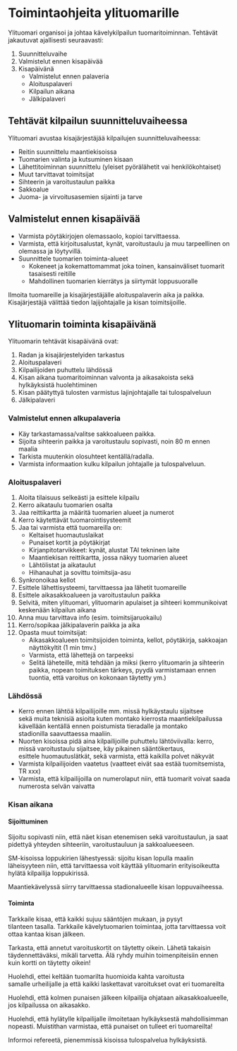 # Toimintaohjeita ylituomarille 

Ylituomari organisoi ja johtaa kävelykilpailun tuomaritoiminnan. Tehtävät jakautuvat ajallisesti seuraavasti:

1. Suunnitteluvaihe
2. Valmistelut ennen kisapäivää
3. Kisapäivänä
    - Valmistelut ennen palaveria
    - Aloituspalaveri
    - Kilpailun aikana
    - Jälkipalaveri

## Tehtävät kilpailun suunnitteluvaiheessa

Ylituomari avustaa kisajärjestäjää kilpailujen suunnitteluvaiheessa:

- Reitin suunnittelu maantiekisoissa
- Tuomarien valinta ja kutsuminen kisaan
- Lähettitoiminnan suunnittelu (yleiset pyörälähetit vai henkilökohtaiset)
- Muut tarvittavat toimitsijat
- Sihteerin ja varoitustaulun paikka
- Sakkoalue 
- Juoma- ja virvoitusasemien sijainti ja tarve

## Valmistelut ennen kisapäivää

- Varmista pöytäkirjojen olemassaolo, kopioi tarvittaessa.
- Varmista, että kirjoitusalustat, kynät, varoitustaulu ja muu tarpeellinen on olemassa ja löytyvillä.
- Suunnittele tuomarien toiminta-alueet
  - Kokeneet ja kokemattomammat joka toinen, kansainväliset tuomarit tasaisesti reitille
  - Mahdollinen tuomarien kierrätys ja siirtymät loppusuoralle

Ilmoita tuomareille ja kisajärjestäjälle aloituspalaverin aika ja paikka. Kisajärjestäjä välittää tiedon lajijohtajalle ja kisan toimitsijoille.

## Ylituomarin toiminta kisapäivänä

Ylituomarin tehtävät kisapäivänä ovat:

1. Radan ja kisajärjestelyiden tarkastus
2. Aloituspalaveri
3. Kilpailijoiden puhuttelu lähdössä
4. Kisan aikana tuomaritoiminnan valvonta ja aikasakoista sekä hylkäyksistä huolehtiminen
5. Kisan päätyttyä tulosten varmistus lajinjohtajalle tai tulospalveluun
6. Jälkipalaveri

### Valmistelut ennen alkupalaveria

- Käy tarkastamassa/valitse sakkoalueen paikka.
- Sijoita sihteerin paikka ja varoitustaulu sopivasti, noin 80 m ennen maalia
- Tarkista muutenkin olosuhteet kentällä/radalla.
- Varmista informaation kulku kilpailun johtajalle ja tulospalveluun.

### Aloituspalaveri

1. Aloita tilaisuus selkeästi ja esittele kilpailu 
2. Kerro aikataulu tuomarien osalta
3. Jaa reittikartta ja määritä tuomarien alueet ja numerot
4. Kerro käytettävät tuomarointisysteemit
5. Jaa tai varmista että tuomareilla on:
     - Keltaiset huomautuslaikat
     - Punaiset kortit ja pöytäkirjat
     - Kirjanpitotarvikkeet: kynät, alustat TAI tekninen laite
     - Maantiekisan reittikartta, jossa näkyy tuomarien alueet
     - Lähtölistat ja aikataulut
     - Hihanauhat ja sovittu toimitsija-asu
6. Synkronoikaa kellot
7. Esittele lähettisysteemi, tarvittaessa jaa lähetit tuomareille
8. Esittele aikasakkoalueen ja varoitustaulun paikka
9. Selvitä, miten ylituomari, ylituomarin apulaiset ja sihteeri kommunikoivat keskenään kilpailun aikana
10. Anna muu tarvittava info (esim. toimitsijaruokailu)
11. Kerro/sopikaa jälkipalaverin paikka ja aika
12. Opasta muut toimitsijat:
    - Aikasakkoalueen toimitsijoiden toiminta, kellot, pöytäkirja, sakkoajan näyttökyltit (1 min tmv.)
    - Varmista, että lähettejä on tarpeeksi
    - Selitä läheteille, mitä tehdään ja miksi (kerro ylituomarin ja sihteerin paikka, nopean toimituksen tärkeys, pyydä varmistamaan ennen tuontia, että varoitus on kokonaan täytetty ym.)

### Lähdössä

- Kerro ennen lähtöä kilpailijoille mm. missä hylkäystaulu sijaitsee sekä muita teknisiä asioita kuten montako kierrosta maantiekilpailussa kävellään kentällä ennen poistumista tieradalle ja montako stadionilla saavuttaessa maaliin. 
- Nuorten kisoissa pidä aina kilpailijoille puhuttelu lähtöviivalla: kerro, missä varoitustaulu sijaitsee, käy pikainen sääntökertaus, esittele huomautuslätkät, sekä varmista, että kaikilla polvet näkyvät
- Varmista kilpailijoiden vaatetus (vaatteet eivät saa estää tuomitsemista, TR xxx)
- Varmista, että kilpailijoilla on numerolaput niin, että tuomarit voivat saada numerosta selvän vaivatta

### Kisan aikana

#### Sijoittuminen

Sijoitu sopivasti niin, että näet kisan etenemisen sekä varoitustaulun, ja saat pidettyä yhteyden sihteeriin, varoitustauluun ja sakkoalueeseen.

SM-kisoissa loppukirien lähestyessä: sijoitu kisan lopulla maalin läheisyyteen niin, että tarvittaessa voit käyttää ylituomarin erityisoikeutta hylätä kilpailija loppukirissä.

Maantiekävelyssä siirry tarvittaessa stadionalueelle kisan loppuvaiheessa.

#### Toiminta 

Tarkkaile kisaa, että kaikki sujuu sääntöjen mukaan, ja pysyt tilanteen tasalla. Tarkkaile kävelytuomarien toimintaa, jotta tarvittaessa voit ottaa kantaa kisan jälkeen.

Tarkasta, että annetut varoituskortit on täytetty oikein. Lähetä takaisin täydennettäväksi, mikäli tarvetta. Älä ryhdy muihin toimenpiteisiin ennen kuin kortti on täytetty oikein!

Huolehdi, ettei keltään tuomarilta huomioida kahta varoitusta samalle urheilijalle ja että kaikki laskettavat varoitukset ovat eri tuomareilta

Huolehdi, että kolmen punaisen jälkeen kilpailija ohjataan aikasakkoalueelle, jos kilpailussa on aikasakko.

Huolehdi, että hylätylle kilpailijalle ilmoitetaan hylkäyksestä mahdollisimman nopeasti. Muistithan varmistaa, että punaiset on tulleet eri tuomareilta! 

Informoi refereetä, pienemmissä kisoissa tulospalvelua hylkäyksistä.
